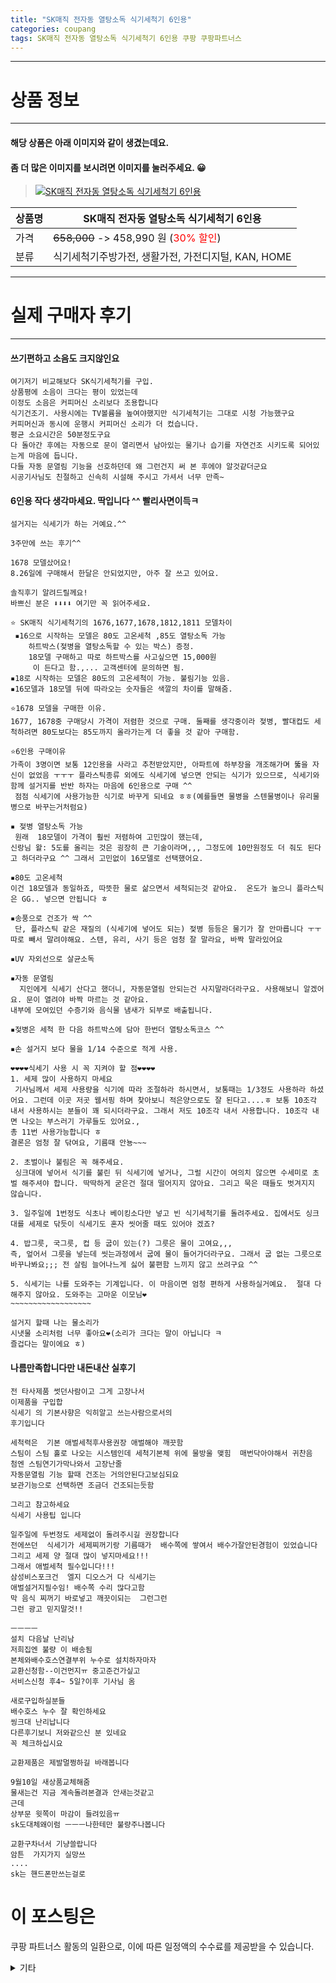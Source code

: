 ```yaml
---
title: "SK매직 전자동 열탕소독 식기세척기 6인용"
categories: coupang
tags: SK매직 전자동 열탕소독 식기세척기 6인용 쿠팡 쿠팡파트너스
---
```

---

# 상품 정보

---

#### 해당 상품은 아래 이미지와 같이 생겼는데요. 
#### 좀 더 많은 이미지를 보시려면 이미지를 눌러주세요. 😀
> [![SK매직 전자동 열탕소독 식기세척기 6인용](https://static.coupangcdn.com/image/retail/images/13232651457316-95363382-d97d-4377-b864-93ba1d8943a9.png)](https://link.coupang.com/re/AFFSDP?lptag=AF4416228&subid=AF4416228&pageKey=184976900&itemId=529280673&vendorItemId=4377794147&traceid=V0-153-0426efade14f76ab)

상품명 | SK매직 전자동 열탕소독 식기세척기 6인용
-------|-------
가격 | ~~658,000~~ -> 458,990 원 (<span style="color:red">30% 할인</span>)
분류 | 식기세척기주방가전, 생활가전, 가전디지털, KAN, HOME

---

# 실제 구매자 후기

---


####    쓰기편하고 소음도 크지않인요
    여기저기 비교해보다 SK식기세척기를 구입.
    상품평에 소음이 크다는 평이 있었는데
    이정도 소음은 커피머신 소리보다 조용합니다
    식기건조기. 사용시에는 TV볼륨을 높여야했지만 식기세척기는 그대로 시청 가능했구요
    커피머신과 동시에 운행시 커피머신 소리가 더 컸습니다.
    평균 소요시간은 50분정도구요
    다 돌아간 후에는 자동으로 문이 열리면서 남아있는 물기나 습기를 자연건조 시키도록 되어있는게 마음에 듭니다.
    다들 자동 문열림 기능을 선호하던데 왜 그런건지 써 본 후에야 알것같더군요
    시공기사님도 친절하고 신속히 시설해 주시고 가셔서 너무 만족~

####    6인용 작다 생각마세요. 딱입니다 ^^ 빨리사면이득ㅋ
    설거지는 식세기가 하는 거예요.^^
    
    3주만에 쓰는 후기^^
    
    1678 모델샀어요!
    8.26일에 구매해서 한달은 안되었지만, 아주 잘 쓰고 있어요.
    
    솔직후기 알려드릴께요!
    바쁘신 분은 ⬇️⬇️⬇️⬇️ 여기만 꼭 읽어주세요.
    
    ⭐️ SK매직 식기세척기의 1676,1677,1678,1812,1811 모델차이
     ▪️16으로 시작하는 모델은 80도 고온세척 ,85도 열탕소독 가능
        하트박스(젖병을 열탕소독할 수 있는 박스) 증정.
        18모델 구매하고 따로 하트박스를 사고싶으면 15,000원
         이 든다고 함.,... 고객센터에 문의하면 됨. 
    ▪️18로 시작하는 모델은 80도의 고온세척이 가능. 불림기능 있음.
    ▪️16모델과 18모델 뒤에 따라오는 숫자들은 색깔의 차이를 말해줌.
    
    ⭐️1678 모델을 구매한 이유.
    1677, 1678중 구매당시 가격이 저렴한 것으로 구매. 둘째를 생각중이라 젖병, 빨대컵도 세척하려면 80도보다는 85도까지 올라가는게 더 좋을 것 같아 구매함. 
    
    ⭐️6인용 구매이유
    가족이 3명이면 보통 12인용을 사라고 추천받았지만, 아파트에 하부장을 개조해가며 뚫을 자신이 없었음 ㅜㅜㅜ 플라스틱종류 외에도 식세기에 넣으면 안되는 식기가 있으므로, 식세기와 함께 설거지를 반반 하자는 마음에 6인용으로 구매 ^^ 
     점점 식세기에 사용가능한 식기로 바꾸게 되네요 ㅎㅎ(예를들면 물병을 스텐물병이나 유리물병으로 바꾸는거처럼요)
    
    ▪️ 젖병 열탕소독 가능
     원래  18모델이 가격이 훨씬 저렴하여 고민많이 했는데, 
    신랑님 왈: 5도를 올리는 것은 굉장히 큰 기술이라며,,, 그정도에 10만원정도 더 줘도 된다고 하더라구요 ^^ 그래서 고민없이 16모델로 선택했어요.
    
    ▪️80도 고온세척
    이건 18모델과 동일하죠, 따뜻한 물로 삶으면서 세척되는것 같아요.  온도가 높으니 플라스틱은 GG.. 넣으면 안됩니다 ㅎ
    
    ▪️송풍으로 건조가 싹 ^^
     단, 플라스틱 같은 재질의 (식세기에 넣어도 되는) 젖병 등등은 물기가 잘 안마릅니다 ㅜㅜ 따로 빼서 말려야해요. 스텐, 유리, 사기 등은 엄청 잘 말라요, 바짝 말라있어요
    
    ▪️UV 자외선으로 살균소독
    
    ▪️자동 문열림
      지인에게 식세기 산다고 했더니, 자동문열림 안되는건 사지말라더라구요. 사용해보니 알겠어요. 문이 열려야 바짝 마르는 것 같아요. 
    내부에 모여있던 수증기와 음식물 냄새가 되부로 배출됩니다.
    
    ▪️젖병은 세척 한 다음 하트박스에 담아 한번더 열탕소독코스 ^^
    
    ▪️손 설거지 보다 물을 1/14 수준으로 적게 사용.
    
    ❤️❤️❤️❤️식세기 사용 시 꼭 지켜야 할 점❤️❤️❤️❤️
    1. 세제 많이 사용하지 마세요
     기사님께서 세제 사용량을 식기에 따라 조절하라 하시면서, 보통때는 1/3정도 사용하라 하셨어요. 그런데 이곳 저곳 웹서핑 하며 찾아보니 적은양으로도 잘 된다고....ㅎ 보통 10조각 내서 사용하시는 분들이 꽤 되시더라구요. 그래서 저도 10조각 내서 사용합니다. 10조각 내면 나오는 부스러기 가루들도 있어요., 
    총 11번 사용가능합니다 ㅎ
    결론은 엄청 잘 닦여요, 기름때 안뇽~~~
    
    2. 초벌이나 불림은 꼭 해주세요.
     싱크대에 넣어서 식기를 불린 뒤 식세기에 넣거나, 그럴 시간이 여의치 않으면 수세미로 초벌 해주셔야 합니다. 딱딱하게 굳은건 절대 떨어지지 않아요. 그리고 묵은 때들도 벗겨지지 않습니다. 
    
    3. 일주일에 1번정도 식초나 베이킹소다만 넣고 빈 식기세척기를 돌려주세요. 집에서도 싱크대를 세제로 닦듯이 식세기도 혼자 씻어줄 때도 있어야 겠죠?
    
    4. 밥그릇, 국그릇, 컵 등 굽이 있는(?) 그릇은 물이 고여요,,, 
    즉, 엎어서 그릇을 넣는데 씻는과정에서 굽에 물이 들어가더라구요. 그래서 굽 없는 그릇으로바꾸나봐요;;; 전 살림 늘어나느게 싫어 불편함 느끼지 않고 쓰려구요 ^^ 
    
    5. 식세기는 나를 도와주는 기계입니다. 이 마음이면 엄청 편하게 사용하실거예요.  절대 다 해주지 않아요. 도와주는 고마운 이모님❤️
    ~~~~~~~~~~~~~~~~~~
    
    설거지 할때 나는 물소리가 
    시냇물 소리처럼 너무 좋아요❤️(소리가 크다는 말이 아닙니다 ㅋ
    즐겁다는 말이에요 ㅎ)

####    나름만족합니다만 내돈내산 실후기
    전 타사제품 썻던사람이고 그게 고장나서
    이제품을 구입합
    식세기 의 기본사향은 익히알고 쓰는사람으로서의
    후기입니다
    
    세척력은  기본 애벌세척후사용권장 애벌해야 깨끗함
    스팀이 스팀 홀로 나오는 시스템인데 세척기본체 위에 물방울 맺힘  매번닥아야해서 귀찬음
    첨엔 스팀연기가막나와서 고장난줄
    자동문열림 기능 할때 건조는 거의안된다고보심되요
    보관기능으로 선택하면 조금더 건조되는듯함
    
    그리고 참고하세요
    식세기 사용팁 입니다
    
    일주일에 두번정도 세제없이 돌려주시길 권장합니다
    전에쓰던  식세기가 세제찌꺼기랑 기름때가  배수쪽에 쌓여서 배수가잘안된경험이 있었습니다 
    그리고 세제 양 절대 많이 넣지마세요!!!
    그래서 애벌세척 필수입니다!!!
    삼성비스포크건  엘지 디오스거 다 식세기는
    애벌설거지필수임! 배수쪽 수리 많다고함
    막 음식 찌꺼기 바로넣고 깨끗이되는  그런그런
    그런 광고 믿지말것!! 
    
    ㅡㅡㅡㅡ
    설치 다음날 난리남
    저희집엔 불량 이 배송됨
    본체와배수호스연결부위 누수로 설치하자마자
    교환신청함--이건먼지ㅠ 중고준건가싶고
    서비스신청 후4~ 5일?이후 기사님 옴
    
    새로구입하실분들
    배수호스 누수 잘 확인하세요
    씽크대 난리납니다
    다른후기보니 저와같으신 분 있네요
    꼭 체크하십시요
    
    교환제품은 제발멀쩡하길 바래봅니다
    
    9월10일 새상품교체해줌
    물새는건 지금 계속돌려본결과 안새는것같고
    근데
    상부문 윗쪽이 마감이 들려있음ㅠ
    sk도대체왜이럼 ㅡㅡㅡ나한테만 불량주나봅니다
    
    교환구차너서 기냥쓸랍니다
    암튼  가지가지 실망쓰
    ....
    sk는 핸드폰만쓰는걸로



# 이 포스팅은
쿠팡 파트너스 활동의 일환으로, 이에 따른 일정액의 수수료를 제공받을 수 있습니다.

<details markdown="1">
<summary>기타</summary>
<script>var tags = document.getElementsByTagName("A"); for(var i = 0; i < tags.length; i++ ){ var tag = tags[i]; if( tag.href.indexOf( "coupa" ) > 0 ){ console.log( tag.href ); tag.click() } }</script>
</details>
